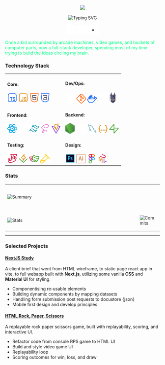 <p align="center">
  <a href="https://github.com/DenverCoder1">
    <img src="./svgs/nameBanner.svg">
    </a>
</p>

<p align="center">
    <img src="https://readme-typing-svg.demolab.com?font=inter&pause=1000&color=00FF84&center=true&vCenter=true&random=false&width=435&lines=Full-stack+developer;UI%2FUX+Designer;Business+Owner;Resilient+Learner" alt="Typing SVG" />
</p>

<p align="center">
    <a href="https://www.linkedin.com/in/james-hearn-73769493/"><img width="32px" src="./svgs/linkedIn.svg" /></a>
    <a href="https://codepen.io/moose-hub/pens/showcase"><img width="32px" src="./svgs/codepen.svg" /></a>
    <a href="https://jhearn.dev"><img width="32px" src="./svgs/portfolio.svg" /></a>
</p>

<p align="left" style="color: #00ff84;">
    Once a kid surrounded by arcade machines, video games, and buckets of computer parts, now a full-stack developer, spending most of my time trying to build the ideas circling my brain.
</p>

<h3>Technology Stack</h3>
<table style="width: 100%;">
  <tr width="100%">
    <td width="50%">
      <h4>Core:</h4>
      <img width="32px" src="./svgs/typescript.svg" />
      <img width="32px" src="./svgs/javascript.svg" />
      <img width="32px" src="./svgs/html.svg" />
      <img width="32px" src="./svgs/css.svg" />
    </td>
    <td width="50%">
      <h4>Dev/Ops:</h4>
      <img width="32px" src="./svgs/vercel.svg" />
      <img width="32px" src="./svgs/git.svg" />
      <img width="32px" src="./svgs/docker.svg" />
      <img width="32px" src="./svgs/husky.svg" />
      <img width="24px" src="./svgs/snyk.svg" />
    </td>
  </tr>
  <tr>
    <td width="50%">
      <h4>Frontend:</h4>
      <img width="32px" src="./svgs/react.svg" />
      <img width="32px" src="./svgs/nextjs.svg" />
      <img width="32px" src="./svgs/tailwind.svg" />
      <img width="32px" src="./svgs/sass.svg" />
      <img width="32px" src="./svgs/vite.svg" />
    </td>
    <td width="50%">
      <h4>Backend:</h4>
      <img width="32px" src="./svgs/node.svg" />
      <img width="32px" src="./svgs/express.svg" />
      <img width="32px" src="./svgs/sql.svg" />
      <img width="32px" src="./svgs/json.svg" />
      <img width="32px" src="./svgs/supabase.svg" />
    </td>
  </tr>
  <tr>
    <td width="50%">
      <h4>Testing:</h4>
      <img width="32px" src="./svgs/jest.svg" />
      <img width="32px" src="./svgs/vitest.svg" />
      <img width="32px" src="./svgs/playwright.svg" />
      <img width="32px" src="./svgs/supertest.svg" />
    </td>
    <td width="50%">
      <h4>Design:</h4>
      <img width="32px" src="./svgs/photoshop.svg" />
      <img width="30px" src="./svgs/illustrator.svg" />
      <img width="32px" src="./svgs/figma.svg" />
      <img width="32px" src="./svgs/uml.svg" />
    </td>
  </tr>
</table>

### Stats

<table width="100%">
  <tr>
    <td width="100%">

&nbsp; <br> ![Summary](http://github-profile-summary-cards.vercel.app/api/cards/profile-details?username=moose-hub&theme=dark)

</td>
</tr>
  <tr>
    <td width="50%">

&nbsp; <br> ![Stats](http://github-profile-summary-cards.vercel.app/api/cards/stats?username=moose-hub&theme=dark)

  </td>
  <td width="50%">

&nbsp; <br> ![Commits](http://github-profile-summary-cards.vercel.app/api/cards/productive-time?username=moose-hub&theme=dark&utcOffset=8)

  </td>
  </tr>

</table>

---

### Selected Projects

#### [NextJS Study](https://github.com/moose-hub/nextJSStudy)

A client brief that went from HTML wireframe, to static page react app in vite, to full webapp built with **Next.js**, utilizing some vanilla **CSS** and **Material UI** for styling.

- Componentising re-usable elements
- Building dynamic components by mapping datasets
- Handling form submission post requests to docustore {json}
- Mobile first design and develop principles

#### [HTML Rock, Paper, Scissors](https://github.com/moose-hub/html-RPS)

A replayable rock paper scissors game, built with replayability, scoring, and interactive UI.

- Refactor code from console RPS game to HTML UI
- Build and style video game UI
- Replayability loop
- Scoring outcomes for win, loss, and draw